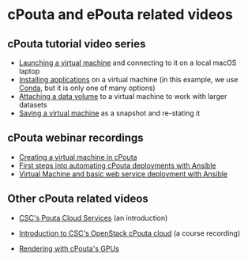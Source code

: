 # cPouta and ePouta related videos

## cPouta tutorial video series

- [Launching a virtual machine] and connecting to it on a local macOS laptop
- [Installing applications] on a virtual machine (in this example, we use [Conda], but it is only one
of many options)
- [Attaching a data volume] to a virtual machine to work with larger datasets
- [Saving a virtual machine] as a snapshot and re-stating it  

## cPouta webinar recordings
- [Creating a virtual machine in cPouta]
- [First steps into automating cPouta deployments with Ansible]
- [Virtual Machine and basic web service deployment with Ansible]

## Other cPouta related videos
- [CSC's Pouta Cloud Services] (an introduction)
- [Introduction to CSC's OpenStack cPouta cloud] (a course recording)
- [Rendering with cPouta's GPUs]

  [Launching a virtual machine]: https://www.youtube.com/watch?v=CvoN4pv0RJQ
  [Installing applications]: https://www.youtube.com/watch?v=THqppmnkV7E
  [Conda]: http://conda.io
  [Attaching a data volume]: https://www.youtube.com/watch?v=FBmMTwwKcpk
  [Saving a virtual machine]: https://www.youtube.com/watch?v=YlMSWoWB5uk
  [Mounting remote directories]: https://youtu.be/mhPDU2MxqZI
  [Creating a Virtual Machine in cPouta]: https://www.youtube.com/watch?v=CIO8KRbgDoI
  [First steps into automating cPouta deployments with Ansible]: https://www.youtube.com/watch?v=m81gmCXF21E
  [Virtual Machine and basic web service deployment with Ansible]: https://www.youtube.com/watch?v=Qvd0-zI4yvw
  [CSC's Pouta Cloud Services]: https://www.youtube.com/watch?v=2opuVIBSPgw
  [Introduction to CSC's OpenStack cPouta cloud]: https://www.youtube.com/watch?v=1OSe7Fr_c7g
  [Rendering with cPouta's GPUs]: https://youtu.be/An1e9ryS3nY
